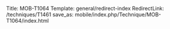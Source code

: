 Title: MOB-T1064
Template: general/redirect-index
RedirectLink: /techniques/T1461
save_as: mobile/index.php/Technique/MOB-T1064/index.html